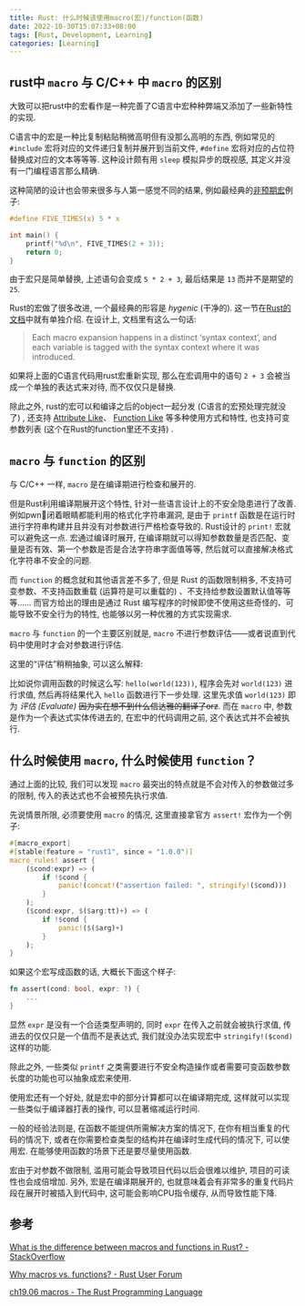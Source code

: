 ```yaml
---
title: Rust: 什么时候该使用macro(宏)/function(函数)
date: 2022-10-30T15:07:33+08:00
tags: [Rust, Development, Learning]
categories: [Learning]
---
```


## rust中 `macro` 与 C/C++ 中 `macro` 的区别

大致可以把rust中的宏看作是一种完善了C语言中宏种种弊端又添加了一些新特性的实现. 

C语言中的宏是一种比复制粘贴稍微高明但有没那么高明的东西, 例如常见的 `#include` 宏将对应的文件递归复制并展开到当前文件, `#define` 宏将对应的占位符替换成对应的文本等等等. 这种设计颇有用 `sleep` 模拟异步的既视感, 其定义并没有一门编程语言那么精确. 

这种简陋的设计也会带来很多与人第一感觉不同的结果, 例如最经典的[非预期宏](https://doc.rust-lang.org/1.30.0/book/first-edition/macros.html#hygiene)例子: 

```c
#define FIVE_TIMES(x) 5 * x

int main() {
    printf("%d\n", FIVE_TIMES(2 + 3));
    return 0;
}
```

由于宏只是简单替换, 上述语句会变成 `5 * 2 + 3`, 最后结果是 `13` 而并不是期望的 `25`. 

Rust的宏做了很多改进, 一个最经典的形容是 *hygenic* (干净的). 这一节在[Rust的文档](https://doc.rust-lang.org/1.30.0/book/first-edition/macros.html#hygiene)中就有单独介绍. 在设计上, 文档里有这么一句话: 

> Each macro expansion happens in a distinct ‘syntax context’, and each variable is tagged with the syntax context where it was introduced.

如果将上面的C语言代码用rust宏重新实现, 那么在宏调用中的语句 `2 + 3` 会被当成一个单独的表达式来对待, 而不仅仅只是替换. 

除此之外, rust的宏可以和编译之后的object一起分发 (C语言的宏预处理完就没了) , 还支持 [Attribute Like](https://doc.rust-lang.org/book/ch19-06-macros.html#attribute-like-macros)、 [Function Like](https://doc.rust-lang.org/book/ch19-06-macros.html#function-like-macros) 等多种使用方式和特性, 也支持可变参数列表 (这个在Rust的function里还不支持) . 

## `macro` 与 `function` 的区别

与 C/C++ 一样, `macro` 是在编译期进行检查和展开的. 

但是Rust利用编译期展开这个特性, 针对一些语言设计上的不安全隐患进行了改善. 例如pwn👴闭着眼睛都能利用的格式化字符串漏洞, 是由于 `printf` 函数是在运行时进行字符串构建并且并没有对参数进行严格检查导致的. Rust设计的 `print!` 宏就可以避免这一点. 宏通过编译时展开, 在编译期就可以得知参数数量是否匹配、变量是否有效、第一个参数是否是合法字符串字面值等等, 然后就可以直接解决格式化字符串不安全的问题. 

而 `function` 的概念就和其他语言差不多了, 但是 Rust 的函数限制稍多, 不支持可变参数、不支持函数重载 (运算符是可以重载的) 、不支持给参数设置默认值等等等…… 而官方给出的理由是通过 Rust 编写程序的时候即使不使用这些奇怪的、可能导致不安全行为的特性, 也能够以另一种优雅的方式实现需求. 

`macro` 与 `function` 的一个主要区别就是, `macro` 不进行参数评估——或者说直到代码中使用时才会对参数进行评估. 

这里的“评估”稍稍抽象, 可以这么解释: 

比如说你调用函数的时候这么写: `hello(world(123))`, 程序会先对 `world(123)` 进行求值, 然后再将结果代入 `hello` 函数进行下一步处理. 这里先求值 `world(123)` 即为 *评估 (Evaluate)* ~~因为实在想不到什么信达雅的翻译了orz~~. 而在 `macro` 中, 参数是作为一个表达式实体传进去的, 在宏中的代码调用之前, 这个表达式并不会被执行. 

## 什么时候使用 `macro`, 什么时候使用 `function`？

通过上面的比较, 我们可以发现 `macro` 最突出的特点就是不会对传入的参数做过多的限制, 传入的表达式也不会被预先执行求值. 

先说情景所限, 必须要使用 `macro` 的情况, 这里直接拿官方 `assert!` 宏作为一个例子: 

```rust
#[macro_export]
#[stable(feature = "rust1", since = "1.0.0")]
macro_rules! assert {
    ($cond:expr) => (
        if !$cond {
            panic!(concat!("assertion failed: ", stringify!($cond)))
        }
    );
    ($cond:expr, $($arg:tt)+) => (
        if !$cond {
            panic!($($arg)+)
        }
    );
}
```

如果这个宏写成函数的话, 大概长下面这个样子: 

```rust
fn assert(cond: bool, expr: ?) {
    ...
}
```

显然 `expr` 是没有一个合适类型声明的, 同时 `expr` 在传入之前就会被执行求值, 传进去的仅仅只是一个值而不是表达式, 我们就没办法实现宏中 `stringify!($cond)` 这样的功能. 

除此之外, 一些类似 `printf` 之类需要进行不安全构造操作或者需要可变函数参数长度的功能也可以抽象成宏来使用. 

使用宏还有一个好处, 就是宏中的部分计算都可以在编译期完成, 这样就可以实现一些类似于编译器打表的操作, 可以显著缩减运行时间. 

一般的经验法则是, 在函数不能提供所需解决方案的情况下, 在你有相当重复的代码的情况下, 或者在你需要检查类型的结构并在编译时生成代码的情况下, 可以使用宏. 在能够使用函数的场景下还是要尽量使用函数. 

宏由于对参数不做限制, 滥用可能会导致项目代码以后会很难以维护, 项目的可读性也会成倍增加. 另外, 宏是在编译期展开的, 也就意味着会有非常多的重复代码片段在展开时被插入到代码中, 这可能会影响CPU指令缓存, 从而导致性能下降. 

## 参考

[What is the difference between macros and functions in Rust? - StackOverflow](https://stackoverflow.com/questions/29871967/what-is-the-difference-between-macros-and-functions-in-rust)

[Why macros vs. functions? - Rust User Forum](https://users.rust-lang.org/t/newbie-why-macros-vs-functions/1012)

[ch19.06 macros - The Rust Programming Language](https://doc.rust-lang.org/book/ch19-06-macros.html)

